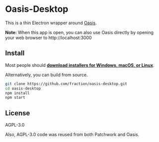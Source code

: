 # Oasis-Desktop

This is a thin Electron wrapper around [Oasis][oasis].

**Note:** When this app is open, you can also use Oasis directly by opening
your web browser to http://localhost:3000

## Install

Most people should **[download installers for Windows, macOS, or Linux][gh-dl]**.

Alternatively, you can build from source.

```sh
git clone https://github.com/fraction/oasis-desktop.git
cd oasis-desktop
npm install
npm start
```

## License

AGPL-3.0

Also, AGPL-3.0 code was reused from both Patchwork and Oasis.

[gh-dl]: https://github.com/fraction/oasis-desktop/releases/latest
[oasis]: https://github.com/fraction/oasis
